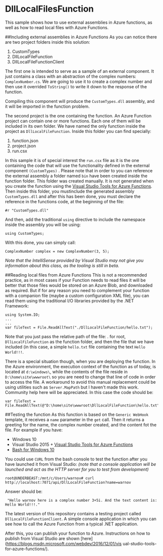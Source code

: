 # DllLocalFilesFunction
This sample shows how to use external assemblies in Azure functions, as well as how to read local files with Azure Functions.

##Including external assemblies in Azure Functions
As you can notice there are two project folders inside this solution:

 1. CustomTypes
 2. DllLocalFileFunction
 3. DllLocalFileFunctionClient

The first one is intended to serve as a sample of an external component. It just contains a class with an abstraction of the complex numbers: `ComplexNumber.cs`. We are going to use it  to create a complex number and then use it overrided `ToString()` to write it down to the response of the function.

Compiling this component will produce the `CustomTypes.dll` assembly, and it will be imported in the function problem.

The second project is the one containing the function. An Azure Function project can contain one or more functions. Each one of them will be included in its own folder. We have named the only function inside the project as `DllLocalFileFunction`. Inside this folder you can find specially:

 1. function.json
 2. project.json
 3. run.csx

In this sample it is of special interest the `run.csx` file as it is the one containing the code that will use the functionality defined in the external component `(CustomTypes)` . 
Please note that in order to you can reference the external assembly a folder named `bin` have been created inside the function folder. This folder was created manually. It is not generated when you create the function using the [Visual Studio Tools for Azure Functions](https://blogs.msdn.microsoft.com/webdev/2016/12/01/visual-studio-tools-for-azure-functions/). Then inside this folder, you mustinclude the generated assembly `CustomTypes.dll` and after this has been done, you must declare the reference in the functions code, at the beginning of the file:

    #r "CustomTypes.dll"
And then, add the traditional `using` directive to include the namespace inside the assembly you will be using:

    using CustomTypes;

  With this done, you can simply call:

    ComplexNumber complex = new ComplexNumber(3, 5);
  
*Note that the IntelliSense provided by Visual Studio may not give you information about this class, as the tooling is still in beta.* 

##Reading local files from Azure Functions
This is not a recommended practice, as in most cases if your Function needs to read files it will be better that those files would be stored on an Azure Blob, and downloaded as required.
But if for any reason you need to complement your function with a companion file (maybe a custom configuration XML file), you can read them using the traditional I/O libraries provided by the .NET Framework:

    using System.IO;
    ...
    ...
    var fileText = File.ReadAllText("./DllLocalFileFunction/hello.txt");
 
Note that you just pass the relative path of the file: . for root, `DllLocalFileFunction` as the function folder, and then the file that we have included (in this case, a simple `hello.txt` file containing the text `Hello World!!!`.


There is a special situation though, when you are deploying the function. In the Azure environment, the execution context of the function as of today, is located at `d:\windows\`, while the contents of the file reside in `D:\home\site\wwwroot\` so you are need to change that line of code in order to access the file. A workaround to avoid this manual replacement could be using utilities such as `Server.MapPath` but I haven't made this work. Community help here will be appreciated. In this case the code should be:

    var fileText = File.ReadAllText(@"D:\home\site\wwwroot\DllLocalFileFunction\hello.txt");


##Testing the function
As this function is based on the `Generic WebHook` template, it receives a `name` parameter in the `get` call. Then it returns a greeting for the name, the complex number created, and the content fot the file. For example if you have:

 - Windows 10
 - Visual Studio 2015 + [Visual Studio Tools for Azure Functions](https://blogs.msdn.microsoft.com/webdev/2016/12/01/visual-studio-tools-for-azure-functions/)
 - [Bash for Windows 10](https://msdn.microsoft.com/en-us/commandline/wsl/about)

You could use `CURL` from the bash console to test the function after you have launched it from Visual Studio: *(note that a console application will be launched and act as the HTTP server for you to test from development)*

    root@UNDERBEAST:/mnt/c/Users/warnov# curl http://localhost:7071/api/DllLocalFileFunction?name=warnov
    
Answer should be:
   
     "Hello warnov here is a complex number 3+5i. And the text content is: Hello World!!!." 


The latest version of this repository contains a testing project called `DllLocalFileFunctionClient`. A simple console application in which you can see how to call the Azure Function from a typical .NET application.


After this, you can publish your function to Azure. Instructions on how to publish from Visual Studio are shown [here](https://blogs.msdn.microsoft.com/webdev/2016/12/01/vis
ual-studio-tools-for-azure-functions/).